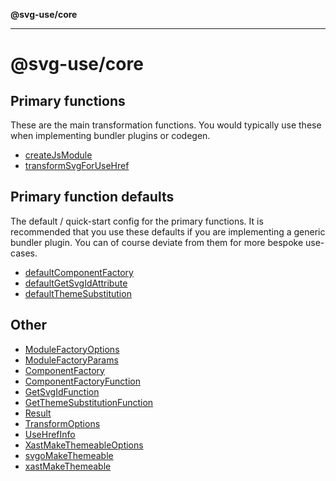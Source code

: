 **@svg-use/core**

---

# @svg-use/core

## Primary functions

These are the main transformation functions. You would typically use these when
implementing bundler plugins or codegen.

- [createJsModule](functions/createJsModule.md)
- [transformSvgForUseHref](functions/transformSvgForUseHref.md)

## Primary function defaults

The default / quick-start config for the primary functions. It is recommended
that you use these defaults if you are implementing a generic bundler plugin.
You can of course deviate from them for more bespoke use-cases.

- [defaultComponentFactory](variables/defaultComponentFactory.md)
- [defaultGetSvgIdAttribute](functions/defaultGetSvgIdAttribute.md)
- [defaultThemeSubstitution](functions/defaultThemeSubstitution.md)

## Other

- [ModuleFactoryOptions](interfaces/ModuleFactoryOptions.md)
- [ModuleFactoryParams](interfaces/ModuleFactoryParams.md)
- [ComponentFactory](type-aliases/ComponentFactory.md)
- [ComponentFactoryFunction](type-aliases/ComponentFactoryFunction.md)
- [GetSvgIdFunction](type-aliases/GetSvgIdFunction.md)
- [GetThemeSubstitutionFunction](type-aliases/GetThemeSubstitutionFunction.md)
- [Result](type-aliases/Result.md)
- [TransformOptions](type-aliases/TransformOptions.md)
- [UseHrefInfo](type-aliases/UseHrefInfo.md)
- [XastMakeThemeableOptions](type-aliases/XastMakeThemeableOptions.md)
- [svgoMakeThemeable](functions/svgoMakeThemeable.md)
- [xastMakeThemeable](functions/xastMakeThemeable.md)
